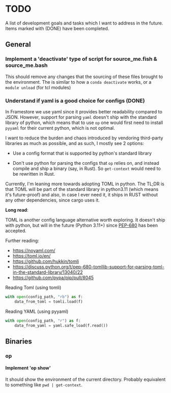 # TODO

A list of development goals and tasks which I want to address in the future.
Items marked with (DONE) have been completed.

## General
### Implement a 'deactivate' type of script for source_me.fish & source_me.bash

This should remove any changes that the sourcing of these files brought to the environment.
The is similar to how a `conda deactivate` works, or a `module unload` (for tcl modules)


### Understand if yaml is a good choice for configs (DONE)

In Framestore we use yaml since it provides better readability compared to JSON.
However, support for parsing `yaml` doesn't ship with the standard library of python, which means that to use `op` one would first need to install `pyyaml` for their current python, which is not optimal.

I want to reduce the burden and chaos introduced by vendoring third-party libraries as much as possible, and as such, I mostly see 2 options:

- Use a config format that is supported by python's standard library

- Don't use python for parsing the configs that `op` relies on, and instead compile and ship a binary (say, in Rust). So `get-context` would need to be rewritten in Rust.

Currently, I'm leaning more towards adopting TOML in python.
The TL;DR is that TOML will be part of the standard library in python3.11 (which means it's future-proof) and also, in case I ever need it, it ships in RUST without any other dependencies, since cargo uses it.


**Long read**:

TOML is another config language alternative worth exploring. It doesn't ship with python, but will in the future (Python 3.11+) since [PEP-680](https://peps.python.org/pep-0680/) has been accepted.

Further reading:
- https://noyaml.com/
- https://toml.io/en/
- https://github.com/hukkin/tomli
- https://discuss.python.org/t/pep-680-tomllib-support-for-parsing-toml-in-the-standard-library/13040/22
- https://github.com/pypa/pip/pull/8045


Reading Toml (using tomli)
```python
with open(config_path, "rb") as f:
    data_from_toml = tomli.load(f)
```

Reading YAML (using pyyaml)
```python
with open(config_path, "r") as f:
    data_from_yaml = yaml.safe_load(f.read())
```

## Binaries
### op

#### Implement 'op show'

It should show the environment of the current directory.
Probably equivalent to something like `pwd | get-context`.